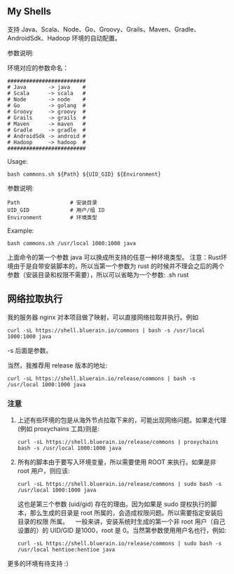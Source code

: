 ## My Shells
支持 Java、Scala、Node、Go、Groovy、Grails、Maven、Gradle、AndroidSdk、Hadoop 环境的自动配置。

参数说明:


环境对应的参数命名：

````
#########################
# Java       -> java    #
# Scala      -> scala   #
# Node       -> node    #
# Go         -> golang  #
# Groovy     -> groovy  #
# Grails     -> grails  #
# Maven      -> maven   #
# Gradle     -> gradle  #
# AndroidSdk -> android #
# Hadoop     -> hadoop  #
#########################
````
Usage:

````shell
bash commons.sh ${Path} ${UID_GID} ${Environment}
````
参数说明:

````
Path                # 安装目录
UID_GID             # 用户/组 ID
Environment         # 环境类型
````
Example:

````shell
bash commons.sh /usr/local 1000:1000 java
````
上面命令的第一个参数 java 可以换成所支持的任意一种环境类型。
注意：Rust环境由于是自带安装脚本的，所以当第一个参数为 rust 的时候并不理会之后的两个参数（安装目录和权限不需要），所以可以省略为一个参数: .sh rust

## 网络拉取执行
我的服务器 nginx 对本项目做了映射，可以直接网络拉取并执行。例如

````shell
curl -sL https://shell.bluerain.io/commons | bash -s /usr/local 1000:1000 java
````
-s 后面是参数。

当然，我推荐用 release 版本的地址:

````shell
curl -sL https://shell.bluerain.io/release/commons | bash -s /usr/local 1000:1000 java
````

### 注意
1. 上述有些环境的包是从海外节点拉取下来的，可能出现网络问题。如果走代理(例如 proxychains 工具)则是:

    ````
    curl -sL https://shell.bluerain.io/release/commons | proxychains bash -s /usr/local 1000:1000 java
    ````
2. 所有的脚本由于要写入环境变量，所以需要使用 ROOT 来执行。如果是非 root 用户，则应该:

    ````
    curl -sL https://shell.bluerain.io/release/commons | sudo bash -s /usr/local 1000:1000 java
    ````
    这也是第三个参数 (uid/gid) 存在的理由。因为如果是 sudo 提权执行的脚本，那么生成的目录是 root 所属的，会造成权限问题。所以需要指定安装后目录的权限 所属。
    一般来讲，安装系统时生成的第一个非 root 用户（自己设置的）的 UID/GID 是1000，root 是 0。当然第参数使用用户名也行，例如:

    ````
    curl -sL https://shell.bluerain.io/release/commons | sudo bash -s /usr/local hentioe:hentioe java
    ````

更多的环境有待支持 :）
